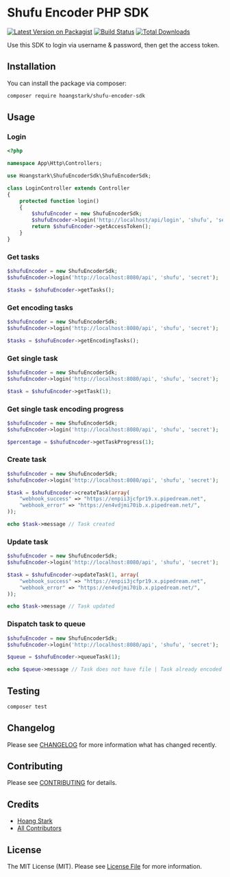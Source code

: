 # Shufu Encoder PHP SDK

[![Latest Version on Packagist](https://img.shields.io/packagist/v/hoangstark/shufu-encoder-sdk.svg?style=flat-square)](https://packagist.org/packages/hoangstark/shufu-encoder-sdk)
[![Build Status](https://img.shields.io/travis/hoangstark/shufu-encoder-sdk/master.svg?style=flat-square)](https://travis-ci.org/hoangstark/shufu-encoder-sdk)
[![Total Downloads](https://img.shields.io/packagist/dt/hoangstark/shufu-encoder-sdk.svg?style=flat-square)](https://packagist.org/packages/hoangstark/shufu-encoder-sdk)

Use this SDK to login via username & password, then get the access token.

## Installation

You can install the package via composer:

```bash
composer require hoangstark/shufu-encoder-sdk
```

## Usage

### Login

``` php
<?php

namespace App\Http\Controllers;

use Hoangstark\ShufuEncoderSdk\ShufuEncoderSdk;

class LoginController extends Controller
{
    protected function login()
    {
        $shufuEncoder = new ShufuEncoderSdk;
        $shufuEncoder->login('http://localhost/api/login', 'shufu', 'secret');
        return $shufuEncoder->getAccessToken();
    }
}
```

### Get tasks
```php
$shufuEncoder = new ShufuEncoderSdk;
$shufuEncoder->login('http://localhost:8080/api', 'shufu', 'secret');

$tasks = $shufuEncoder->getTasks();
```

### Get encoding tasks
```php
$shufuEncoder = new ShufuEncoderSdk;
$shufuEncoder->login('http://localhost:8080/api', 'shufu', 'secret');

$tasks = $shufuEncoder->getEncodingTasks();
```

### Get single task
```php
$shufuEncoder = new ShufuEncoderSdk;
$shufuEncoder->login('http://localhost:8080/api', 'shufu', 'secret');

$task = $shufuEncoder->getTask(1);
```

### Get single task encoding progress
```php
$shufuEncoder = new ShufuEncoderSdk;
$shufuEncoder->login('http://localhost:8080/api', 'shufu', 'secret');

$percentage = $shufuEncoder->getTaskProgress(1);
```

### Create task
```php
$shufuEncoder = new ShufuEncoderSdk;
$shufuEncoder->login('http://localhost:8080/api', 'shufu', 'secret');

$task = $shufuEncoder->createTask(array(
    "webhook_success" => "https://enpii3jcfpr19.x.pipedream.net",
    "webhook_error" => "https://en4vdjmi70ib.x.pipedream.net/",
));

echo $task->message // Task created
```

### Update task
```php
$shufuEncoder = new ShufuEncoderSdk;
$shufuEncoder->login('http://localhost:8080/api', 'shufu', 'secret');

$task = $shufuEncoder->updateTask(1, array(
    "webhook_success" => "https://enpii3jcfpr19.x.pipedream.net",
    "webhook_error" => "https://en4vdjmi70ib.x.pipedream.net/",
));

echo $task->message // Task updated
```

### Dispatch task to queue
```php
$shufuEncoder = new ShufuEncoderSdk;
$shufuEncoder->login('http://localhost:8080/api', 'shufu', 'secret');

$queue = $shufuEncoder->queueTask(1);

echo $queue->message // Task does not have file | Task already encoded | Task queue dispatched
```

## Testing

``` bash
composer test
```

## Changelog

Please see [CHANGELOG](CHANGELOG.md) for more information what has changed recently.

## Contributing

Please see [CONTRIBUTING](CONTRIBUTING.md) for details.

## Credits

- [Hoang Stark](https://github.com/hoangstark)
- [All Contributors](../../contributors)

## License

The MIT License (MIT). Please see [License File](LICENSE.md) for more information.
